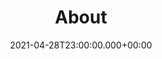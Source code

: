 ---
layout: blocks
title: About
date: 2021-04-28T23:00:00.000+00:00
page_sections:



  - template: navigation-header-w-button
    block: header-2
    logo: "/assets/logos/logo.svg"
    navigation:
      - link: "#how-does-it-work"
        link_text: How does it work?
    cta:
      url: http://localhost:8080/register
      button_text: Register

  - template: block-about
    block: about
    personal:
      - name: Till Hoffmann
        email: tillhoffmann1411@gmail.com
      - name: Vitus Forsmann
        email: vitus.forsmann@hotmail.com
    website: www.gendriven.com
    address:
      street: xxx
      city: Münster
---